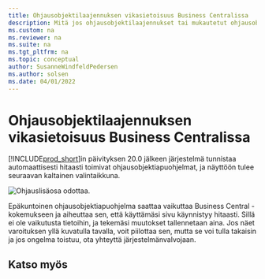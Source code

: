 ```yaml
---
title: Ohjausobjektilaajennuksen vikasietoisuus Business Centralissa
description: Mitä jos ohjausobjektilaajennukset tai mukautetut ohjausobjektit vaikuttavat heikentävästi Business Centralin toiminnallisuuteen.
ms.custom: na
ms.reviewer: na
ms.suite: na
ms.tgt_pltfrm: na
ms.topic: conceptual
author: SusanneWindfeldPedersen
ms.author: solsen
ms.date: 04/01/2022
---
```


# <a name="control-add-in-resiliency-in-business-central"></a><a name="control-add-in-resiliency-in-business-central"></a>Ohjausobjektilaajennuksen vikasietoisuus Business Centralissa

[!INCLUDE[prod_short](includes/prod_short.md)]in päivityksen 20.0 jälkeen järjestelmä tunnistaa automaattisesti hitaasti toimivat ohjausobjektiapuohjelmat, ja näyttöön tulee seuraavan kaltainen valintaikkuna.

![Ohjauslisäosa odottaa.](media/controladdin-resiliency.png "Ohjauslisäosa odottaa.")

Epäkuntoinen ohjausobjektiapuohjelma saattaa vaikuttaa Business Central -kokemukseen ja aiheuttaa sen, että käyttämäsi sivu käynnistyy hitaasti. Sillä ei ole vaikutusta tietoihin, ja tekemäsi muutokset tallennetaan aina. Jos näet varoituksen yllä kuvatulla tavalla, voit piilottaa sen, mutta se voi tulla takaisin ja jos ongelma toistuu, ota yhteyttä järjestelmänvalvojaan.

## <a name="see-also"></a><a name="see-also"></a>Katso myös

<!-- []() link to new topic in dev docs -->
